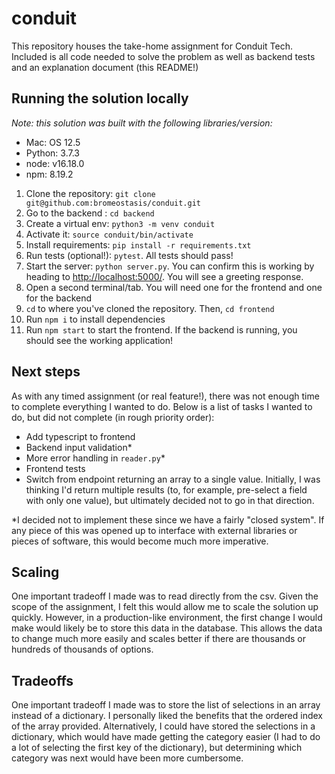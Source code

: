 # conduit
This repository houses the take-home assignment for Conduit Tech. Included is all code needed to solve the problem as well as backend tests and an explanation document (this README!)

## Running the solution locally

*Note: this solution was built with the following libraries/version:*

* Mac: OS 12.5
* Python: 3.7.3
* node: v16.18.0
* npm: 8.19.2

1. Clone the repository: `git clone git@github.com:bromeostasis/conduit.git`
1. Go to the backend : `cd backend`
1. Create a virtual env: `python3 -m venv conduit`
1. Activate it: `source conduit/bin/activate`
1. Install requirements: `pip install -r requirements.txt`
1. Run tests (optional!): `pytest`. All tests should pass!
1. Start the server: `python server.py`. You can confirm this is working by heading to [http://localhost:5000/](http://localhost:5000/). You will see a greeting response.
1. Open a second terminal/tab. You will need one for the frontend and one for the backend
1. `cd` to where you've cloned the repository. Then, `cd frontend`
1. Run `npm i` to install dependencies
1. Run `npm start` to start the frontend. If the backend is running, you should see the working application!

## Next steps

As with any timed assignment (or real feature!), there was not enough time to complete everything I wanted to do. Below is a list of tasks I wanted to do, but did not complete (in rough priority order):


* Add typescript to frontend
* Backend input validation\*
* More error handling in `reader.py`\*
* Frontend tests
* Switch from endpoint returning an array to a single value. Initially, I was thinking I'd return multiple results (to, for example, pre-select a field with only one value), but ultimately decided not to go in that direction.

\*I decided not to implement these since we have a fairly "closed system". If any piece of this was opened up to interface with external libraries or pieces of software, this would become much more imperative.

## Scaling

One important tradeoff I made was to read directly from the csv. Given the scope of the assignment, I felt this would allow me to scale the solution up quickly. However, in a production-like environment, the first change I would make would likely be to store this data in the database. This allows the data to change much more easily and scales better if there are thousands or hundreds of thousands of options.

## Tradeoffs

One important tradeoff I made was to store the list of selections in an array instead of a dictionary. I personally liked the benefits that the ordered index of the array provided. Alternatively, I could have stored the selections in a dictionary, which would have made getting the category easier (I had to do a lot of selecting the first key of the dictionary), but determining which category was next would have been more cumbersome.